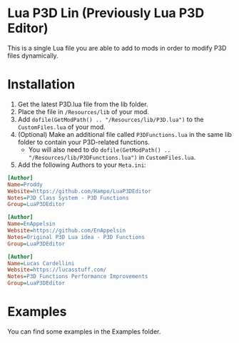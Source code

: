 # Lua P3D Lin (Previously Lua P3D Editor)
This is a single Lua file you are able to add to mods in order to modify P3D files dynamically.

# Installation
1. Get the latest P3D.lua file from the lib folder.
2. Place the file in `/Resources/lib` of your mod.
3. Add `dofile(GetModPath() .. "/Resources/lib/P3D.lua")` to the `CustomFiles.lua` of your mod.
4. (Optional) Make an additional file called `P3DFunctions.lua` in the same lib folder to contain your P3D-related functions.
   * You will also need to do `dofile(GetModPath() .. "/Resources/lib/P3DFunctions.lua")` in `CustomFiles.lua`.
5. Add the following Authors to your `Meta.ini`:
```ini
[Author]
Name=Proddy
Website=https://github.com/Hampo/LuaP3DEditor
Notes=P3D Class System - P3D Functions
Group=LuaP3DEditor

[Author]
Name=EnAppelsin
Website=https://github.com/EnAppelsin
Notes=Original P3D Lua idea - P3D Functions
Group=LuaP3DEditor

[Author]
Name=Lucas Cardellini
Website=https://lucasstuff.com/
Notes=P3D Functions Performance Improvements
Group=LuaP3DEditor
```

# Examples
You can find some examples in the Examples folder.
